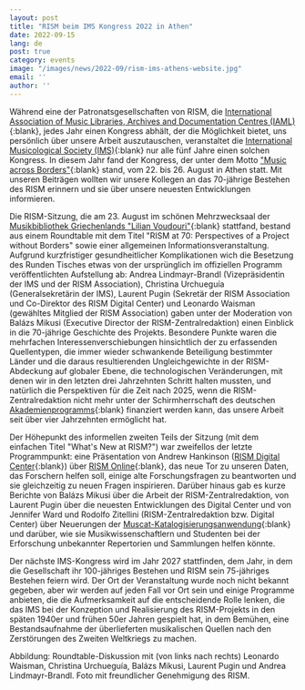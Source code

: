 ```yaml
---
layout: post
title: "RISM beim IMS Kongress 2022 in Athen"
date: 2022-09-15
lang: de
post: true
category: events
image: "/images/news/2022-09/rism-ims-athens-website.jpg"
email: ''
author: ''
---
```


Während eine der Patronatsgesellschaften von RISM, die [International Association of Music Libraries, Archives and Documentation Centres (IAML)](https://www.iaml.info/){:blank}, jedes Jahr einen Kongress abhält, der die Möglichkeit bietet, uns persönlich über unsere Arbeit auszutauschen, veranstaltet die [International Musicological Society (IMS)](https://www.musicology.org/){:blank} nur alle fünf Jahre einen solchen Kongress. In diesem Jahr fand der Kongress, der unter dem Motto ["Music across Borders"](https://pcoconvin.eventsair.com/ims22/){:blank} stand, vom 22. bis 26. August in Athen statt. Mit unseren Beiträgen wollten wir unsere Kollegen an das 70-jährige Bestehen des RISM erinnern und sie über unsere neuesten Entwicklungen informieren.

Die RISM-Sitzung, die am 23. August im schönen Mehrzwecksaal der [Musikbibliothek Griechenlands "Lilian Voudouri"](https://www.megaron.gr/en/at-the-library/){:blank} stattfand, bestand aus einem Roundtable mit dem Titel "RISM at 70: Perspectives of a Project without Borders" sowie einer allgemeinen Informationsveranstaltung. Aufgrund kurzfristiger gesundheitlicher Komplikationen wich die Besetzung des Runden Tisches etwas von der ursprünglich im offiziellen Programm veröffentlichten Aufstellung ab: Andrea Lindmayr-Brandl (Vizepräsidentin der IMS und der RISM Association), Christina Urchueguía (Generalsekretärin der IMS), Laurent Pugin (Sekretär der RISM Association und Co-Direktor des RISM Digital Center) und Leonardo Waisman (gewähltes Mitglied der RISM Association) gaben unter der Moderation von Balázs Mikusi (Executive Director der RISM-Zentralredaktion) einen Einblick in die 70-jährige Geschichte des Projekts. Besondere Punkte waren die mehrfachen Interessenverschiebungen hinsichtlich der zu erfassenden Quellentypen, die immer wieder schwankende Beteiligung bestimmter Länder und die daraus resultierenden Ungleichgewichte in der RISM-Abdeckung auf globaler Ebene, die technologischen Veränderungen, mit denen wir in den letzten drei Jahrzehnten Schritt halten mussten, und natürlich die Perspektiven für die Zeit nach 2025, wenn die RISM-Zentralredaktion nicht mehr unter der Schirmherrschaft des deutschen [Akademienprogramms](https://www.akademienunion.de/forschung/akademienprogramm){:blank} finanziert werden kann, das unsere Arbeit seit über vier Jahrzehnten ermöglicht hat.

Der Höhepunkt des informellen zweiten Teils der Sitzung (mit dem einfachen Titel "What's New at RISM?") war zweifellos der letzte Programmpunkt: eine Präsentation von Andrew Hankinson ([RISM Digital Center](https://rism.digital/){:blank}) über [RISM Online](https://rism.online/){:blank}, das neue Tor zu unseren Daten, das Forschern helfen soll, einige alte Forschungsfragen zu beantworten und sie gleichzeitig zu neuen Fragen inspirieren. Darüber hinaus gab es kurze Berichte von Balázs Mikusi über die Arbeit der RISM-Zentralredaktion, von Laurent Pugin über die neuesten Entwicklungen des Digital Center und von Jennifer Ward und Rodolfo Zitellini (RISM-Zentralredaktion bzw. Digital Center) über Neuerungen der [Muscat-Katalogisierungsanwendung](https://rism.info/community/muscat.html){:blank} und darüber, wie sie Musikwissenschaftlern und Studenten bei der Erforschung unbekannter Repertorien und Sammlungen helfen könnte.

Der nächste IMS-Kongress wird im Jahr 2027 stattfinden, dem Jahr, in dem die Gesellschaft ihr 100-jähriges Bestehen und RISM sein 75-jähriges Bestehen feiern wird. Der Ort der Veranstaltung wurde noch nicht bekannt gegeben, aber wir werden auf jeden Fall vor Ort sein und einige Programme anbieten, die die Aufmerksamkeit auf die entscheidende Rolle lenken, die das IMS bei der Konzeption und Realisierung des RISM-Projekts in den späten 1940er und frühen 50er Jahren gespielt hat, in dem Bemühen, eine Bestandsaufnahme der überlieferten musikalischen Quellen nach den Zerstörungen des Zweiten Weltkriegs zu machen.

Abbildung: Roundtable-Diskussion mit (von links nach rechts) Leonardo Waisman, Christina Urchueguía, Balázs Mikusi, Laurent Pugin und Andrea Lindmayr-Brandl. Foto mit freundlicher Genehmigung des RISM.
